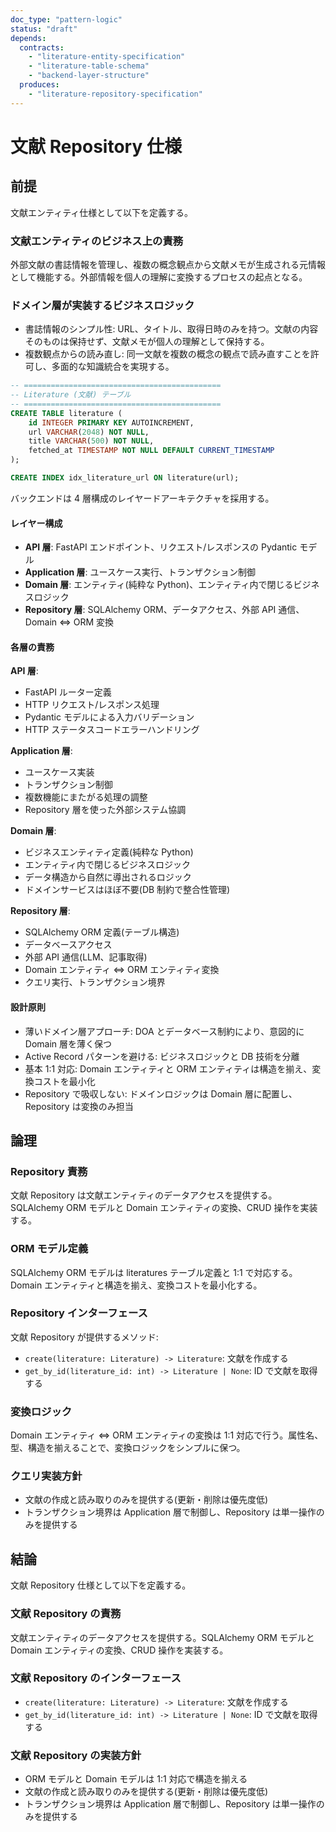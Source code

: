 ```yaml
---
doc_type: "pattern-logic"
status: "draft"
depends:
  contracts:
    - "literature-entity-specification"
    - "literature-table-schema"
    - "backend-layer-structure"
  produces:
    - "literature-repository-specification"
---
```


# 文献 Repository 仕様

## 前提

<!-- PREMISE_BEGIN: literature-entity-specification -->

文献エンティティ仕様として以下を定義する。

### 文献エンティティのビジネス上の責務

外部文献の書誌情報を管理し、複数の概念観点から文献メモが生成される元情報として機能する。外部情報を個人の理解に変換するプロセスの起点となる。

### ドメイン層が実装するビジネスロジック

- 書誌情報のシンプル性: URL、タイトル、取得日時のみを持つ。文献の内容そのものは保持せず、文献メモが個人の理解として保持する。
- 複数観点からの読み直し: 同一文献を複数の概念の観点で読み直すことを許可し、多面的な知識統合を実現する。

<!-- PREMISE_END: literature-entity-specification -->

<!-- PREMISE_BEGIN: literature-table-schema -->

```sql
-- ============================================
-- Literature (文献) テーブル
-- ============================================
CREATE TABLE literature (
    id INTEGER PRIMARY KEY AUTOINCREMENT,
    url VARCHAR(2048) NOT NULL,
    title VARCHAR(500) NOT NULL,
    fetched_at TIMESTAMP NOT NULL DEFAULT CURRENT_TIMESTAMP
);

CREATE INDEX idx_literature_url ON literature(url);
```

<!-- PREMISE_END: literature-table-schema -->

<!-- PREMISE_BEGIN: backend-layer-structure -->

バックエンドは 4 層構成のレイヤードアーキテクチャを採用する。

#### レイヤー構成

- **API 層**: FastAPI エンドポイント、リクエスト/レスポンスの Pydantic モデル
- **Application 層**: ユースケース実行、トランザクション制御
- **Domain 層**: エンティティ(純粋な Python)、エンティティ内で閉じるビジネスロジック
- **Repository 層**: SQLAlchemy ORM、データアクセス、外部 API 通信、Domain ⇔ ORM 変換

#### 各層の責務

**API 層**:

- FastAPI ルーター定義
- HTTP リクエスト/レスポンス処理
- Pydantic モデルによる入力バリデーション
- HTTP ステータスコードエラーハンドリング

**Application 層**:

- ユースケース実装
- トランザクション制御
- 複数機能にまたがる処理の調整
- Repository 層を使った外部システム協調

**Domain 層**:

- ビジネスエンティティ定義(純粋な Python)
- エンティティ内で閉じるビジネスロジック
- データ構造から自然に導出されるロジック
- ドメインサービスはほぼ不要(DB 制約で整合性管理)

**Repository 層**:

- SQLAlchemy ORM 定義(テーブル構造)
- データベースアクセス
- 外部 API 通信(LLM、記事取得)
- Domain エンティティ ⇔ ORM エンティティ変換
- クエリ実行、トランザクション境界

#### 設計原則

- 薄いドメイン層アプローチ: DOA とデータベース制約により、意図的に Domain 層を薄く保つ
- Active Record パターンを避ける: ビジネスロジックと DB 技術を分離
- 基本 1:1 対応: Domain エンティティと ORM エンティティは構造を揃え、変換コストを最小化
- Repository で吸収しない: ドメインロジックは Domain 層に配置し、Repository は変換のみ担当

<!-- PREMISE_END: backend-layer-structure -->

## 論理

### Repository 責務

文献 Repository は文献エンティティのデータアクセスを提供する。SQLAlchemy ORM モデルと Domain エンティティの変換、CRUD 操作を実装する。

### ORM モデル定義

SQLAlchemy ORM モデルは literatures テーブル定義と 1:1 で対応する。Domain エンティティと構造を揃え、変換コストを最小化する。

### Repository インターフェース

文献 Repository が提供するメソッド:

- `create(literature: Literature) -> Literature`: 文献を作成する
- `get_by_id(literature_id: int) -> Literature | None`: ID で文献を取得する

### 変換ロジック

Domain エンティティ ⇔ ORM エンティティの変換は 1:1 対応で行う。属性名、型、構造を揃えることで、変換ロジックをシンプルに保つ。

### クエリ実装方針

- 文献の作成と読み取りのみを提供する(更新・削除は優先度低)
- トランザクション境界は Application 層で制御し、Repository は単一操作のみを提供する

## 結論

<!-- GLOBAL_CONCLUSION_BEGIN: literature-repository-specification -->

文献 Repository 仕様として以下を定義する。

### 文献 Repository の責務

文献エンティティのデータアクセスを提供する。SQLAlchemy ORM モデルと Domain エンティティの変換、CRUD 操作を実装する。

### 文献 Repository のインターフェース

- `create(literature: Literature) -> Literature`: 文献を作成する
- `get_by_id(literature_id: int) -> Literature | None`: ID で文献を取得する

### 文献 Repository の実装方針

- ORM モデルと Domain モデルは 1:1 対応で構造を揃える
- 文献の作成と読み取りのみを提供する(更新・削除は優先度低)
- トランザクション境界は Application 層で制御し、Repository は単一操作のみを提供する

<!-- GLOBAL_CONCLUSION_END: literature-repository-specification -->
